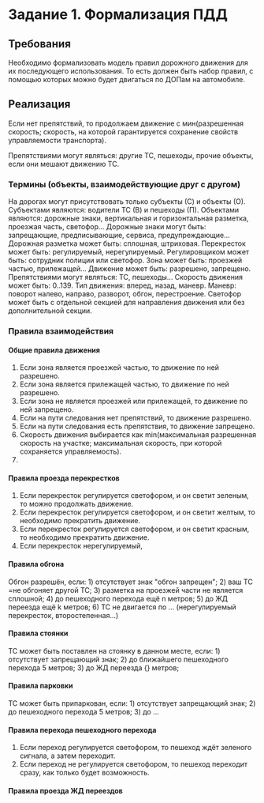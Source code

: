 # Задание 1. Формализация ПДД

## Требования
Необходимо формализовать модель правил дорожного движения для их последующего использования.
То есть должен быть набор правил, с помощью которых можно будет двигаться по ДОПам на автомобиле.

## Реализация
Если нет препятствий, то продолжаем движение с мин(разрешенная скорость; скорость, на которой гарантируется сохранение свойств управляемости транспорта).

Препятствиями могут являться: другие ТС, пешеходы, прочие объекты, если они мешают движению ТС.

### Термины (объекты, взаимодействующие друг с другом)

На дорогах могут присутствовать только субъекты (С) и объекты (О).
Субъектами являются: водители ТС (В) и пешеходы (П).
Объектами являются: дорожные знаки, вертикальная и горизонтальная разметка, проезжая часть, светофор...
Дорожные знаки могут быть: запрещающие, предписывающие, сервиса, предупреждающие...
Дорожная разметка может быть: сплошная, штриховая.
Перекресток может быть: регулируемый, нерегулируемый.
Регулировщиком может быть: сотрудник полиции или светофор.
Зона может быть: проезжей частью, прилежащей...
Движение может быть: разрешено, запрещено.
Препятствиями могут являться: ТС, пешеходы...
Скорость движения может быть: 0..139.
Тип движения: вперед, назад, маневр.
Маневр: поворот налево, направо, разворот, обгон, перестроение.
Светофор может быть с отдельной секцией для направления движения или без дополнительной секции.

### Правила взаимодействия

#### Общие правила движения

1. Если зона является проезжей частью, то движение по ней разрешено.
2. Если зона является прилежащей частью, то движение по ней разрешено.
3. Если зона не является проезжей или прилежащей, то движение по ней запрещено.
4. Если на пути следования нет препятствий, то движение разрешено.
5. Если на пути следования есть препятствия, то движение запрещено.
6. Скорость движения выбирается как min(максимальная разрешенная скорость на участке; максимальная скорость, при которой сохраняется управляемость).
7. 

#### Правила проезда перекрестков

1. Если перекресток регулируется светофором, и он светит зеленым, то можно продолжать движение.
2. Если перекресток регулируется светофором, и он светит желтым, то необходимо прекратить движение.
3. Если перекресток регулируется светофором, и он светит красным, то необходимо прекратить движение.
4. Если перекресток нерегулируемый, 

#### Правила обгона

Обгон разрешён,
если:
    1) отсутствует знак "обгон запрещен";
    2) ваш ТС =не обгоняет другой ТС;
    3) разметка на проезжей части не является сплошной;
    4) до пешеходного перехода ещё n метров;
    5) до ЖД переезда ещё k метров;
    6) ТС не двигается по ... (нерегулируемый перекресток, второстепенная...)

#### Правила стоянки
ТС может быть поставлен на стоянку в данном месте,
если:
    1) отсутствует запрещающий знак;
    2) до ближайшего пешеходного перехода 5 метров;
    3) до ЖД переезда {} метров;

#### Правила парковки
ТС может быть припаркован,
если:
    1) отсутствует запрещающий знак;
    2) до пешеходного перехода 5 метров;
    3) до ...

#### Правила перехода пешеходного перехода

1. Если переход регулируется светофором, то пешеход ждёт зеленого сигнала, а затем переходит.
2. Если переход не регулируется светофором, то пешеход переходит сразу, как только будет возможность.

#### Правила проезда ЖД переездов

